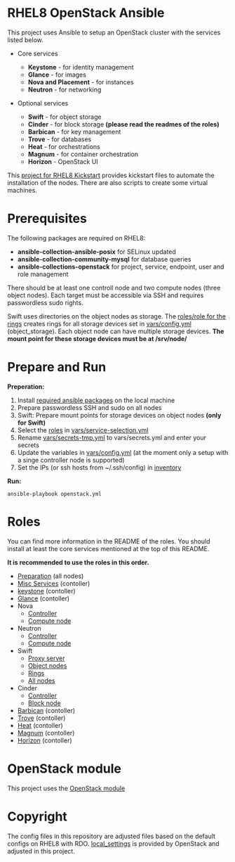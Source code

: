 # RHEL8 OpenStack Ansible

This project uses Ansible to setup an OpenStack cluster with the services listed below. 

- Core services

    - **Keystone** - for identity management
    - **Glance** - for images
    - **Nova and Placement** - for instances
    - **Neutron** - for networking
- Optional services

    - **Swift** - for object storage
    - **Cinder** - for block storage **(please read the readmes of the roles)**
    - **Barbican** - for key management
    - **Trove** - for databases
    - **Heat** - for orchestrations
    - **Magnum** - for container orchestration
    - **Horizon** - OpenStack UI

This [project for RHEL8 Kickstart](https://github.com/baroxx/rhel8-kickstart) provides kickstart files to automate the installation of the nodes. There are also scripts to create some virtual machines.

# Prerequisites

The following packages are required on RHEL8:

- **ansible-collection-ansible-posix** for SELinux updated
- **ansible-collection-community-mysql** for database queries
- **ansible-collections-openstack** for project, service, endpoint, user and role management

There should be at least one controll node and two compute nodes (three object nodes). Each target must be accessible via SSH and requires passwordless sudo rights.

Swift uses directories on the object nodes as storage. The [roles/role for the rings](roles/swift_rings) creates rings for all storage devices set in [vars/config.yml](vars/config.yml) (object_storage). Each object node can have multiple storage devices. **The mount point for these storage devices must be at /srv/node/**

# Prepare and Run

**Preperation:**

1. Install [required ansible packages](#prerequisites) on the local machine
1. Prepare passwordless SSH and sudo on all nodes
1. Swift: Prepare mount points for storage devices on object nodes **(only for Swift)** 
1. Select the [roles](#roles) in [vars/service-selection.yml](vars/service-selection.yml)
1. Rename [vars/secrets-tmp.yml](vars/secrets-tmp.yml) to vars/secrets.yml and enter your secrets
1. Update the variables in [vars/config.yml](vars/config.yml) (at the moment only a setup with a singe controller node is supported)
1. Set the IPs (or ssh hosts from ~/.ssh/config) in [inventory](inventory)

**Run:**

 ```
ansible-playbook openstack.yml
 ```

# Roles

You can find more information in the README of the roles. You should install at least the core services mentioned at the top of this README. 

**It is recommended to use the roles in this order.**

- [Preparation](roles/prepare) (all nodes)
- [Misc Services](roles/misc) (contoller)
- [keystone](roles/keystone) (contoller)
- [Glance](roles/glance) (contoller)
- Nova
    - [Controller](roles/nova_controll)
    - [Compute node](roles/nova_compute)
- Neutron
    - [Controller](roles/neutron_controll)
    - [Compute node](roles/neutron_compute)
- Swift
    - [Proxy server](roles/swift_proxy)
    - [Object nodes](roles/swift_object)
    - [Rings](roles/swift_rings)
    - [All nodes](roles/swift_all_nodes)
- Cinder
    - [Controller](roles/cinder_controll)
    - [Block node](roles/cinter_block)
- [Barbican](roles/barbican) (contoller)
- [Trove](roles/trove) (contoller)
- [Heat](roles/heat) (contoller)
- [Magnum](roles/magnum) (contoller)
- [Horizon](roles/Horizon) (contoller)

# OpenStack module

This project uses the [OpenStack module](https://docs.ansible.com/ansible/latest/collections/openstack/cloud/index.html)

# Copyright

The config files in this repository are adjusted files based on the default configs on RHEL8 with RDO. [local_settings](roles/horizon/templates/local_settings.j2) is provided by OpenStack and adjusted in this project.